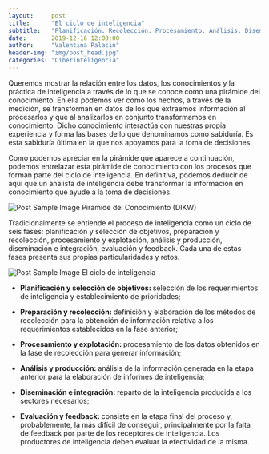```yaml
---
layout:     post
title:      "El ciclo de inteligencia"
subtitle:   "Planificación. Recolección. Procesamiento. Análisis. Diseminación. Evaluación"
date:       2019-12-16 12:00:00
author:     "Valentina Palacin"
header-img: "img/post_head.jpg"
categories: "Ciberinteligencia"
---
```


<p>Queremos mostrar la relación entre los datos, los conocimientos y la práctica de inteligencia a través de lo que se conoce como una pirámide del conocimiento. En ella podemos ver como los hechos, a través de la medición, se transforman en datos de los que extraemos información al procesarlos y que al analizarlos en conjunto transformamos en conocimiento. Dicho conocimiento interactúa con nuestras propia experiencia y forma las bases de lo que denominamos como sabiduría. Es esta sabiduría última en la que nos apoyamos para la toma de decisiones.</p>

<p>Como podemos apreciar en la pirámide que aparece a continuación, podemos entrelazar esta pirámide de conocimiento con los procesos que forman parte del ciclo de inteligencia. En definitiva, podemos deducir de aquí que un analista de inteligencia debe transformar la información en conocimiento que ayude a la toma de decisiones.</p>

<img src="{{ site.baseurl }}/img/dkiw.png" class="img-responsive" alt="Post Sample Image">
<span class="caption text-muted">Piramide del Conocimiento (DIKW)</span>

<p>Tradicionalmente se entiende el proceso de inteligencia como un ciclo de seis fases: planificación y selección de objetivos, preparación y recolección, procesamiento y explotación, análisis y producción, diseminación e integración, evaluación y feedback. Cada una de estas fases presenta sus propias particularidades y retos.</p>

<img src="{{ site.baseurl }}/img/ciclo_de_inteligencia.png" class="img-responsive" alt="Post Sample Image">
<span class="caption text-muted">El ciclo de inteligencia</span>

<ul>
	<li><p><strong>Planificación y selección de objetivos: </strong>selección de los requerimientos de inteligencia y establecimiento de prioridades;</p></li>
	<li><p><strong>Preparación y recolección: </strong> definición y elaboración de los métodos de recolección para la obtención de información relativa a los requerimientos establecidos en la fase anterior;</p></li>
	<li><p><strong>Procesamiento y explotación: </strong>procesamiento de los datos obtenidos en la fase de recolección para generar información;</p></li>
	<li><p><strong>Análisis y producción: </strong>análisis de la información generada en la etapa anterior para la elaboración de informes de inteligencia;</p></li>
	<li><p><strong>Diseminación e integración: </strong>reparto de la inteligencia producida a los sectores necesarios;</p></li>
	<li><p><strong>Evaluación y feedback: </strong>consiste en la etapa final del proceso y, probablemente, la más difícil de conseguir, principalmente por la falta de feedback por parte de los receptores de inteligencia. Los productores de inteligencia deben evaluar la efectividad de la misma.</p></li>
</ul>